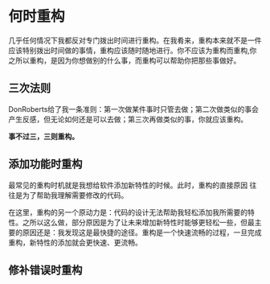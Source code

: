 # 何时重构

几乎任何情况下我都反对专门拨出时间进行重构。在我肴来，重构本来就不是一件应该特别拨出时间做的事情，重构应该随时随地进行。你不应该为重构而重构,你之所以重构，是因为你想做别的什么事，而重构可以帮助你把那些事做好。

## 三次法则

DonRoberts给了我一条准则：第一次做某件事时只管去做；第二次做类似的事会产生反感，但无论如何还是可以去做；第三次再做类似的事，你就应该重构。

**事不过三，三则重构。**

## 添加功能时重构

最常见的重构时机就是我想给软件添加新特性的时候。此时，重构的直接原因 往往是为了帮助我理解需要修改的代码。

在这里，重构的另一个原动力是：代码的设计无法帮助我轻松添加我所需要的特性。之所以这么做，部分原因是为了让未来增加新特性时能够更轻松一些，但最主要的原因还是：我发现这是最快捷的途径。重构是一个快速流畅的过程，一旦完成重构，新特性的添加就会更快速、更流畅。

## 修补错误时重构
